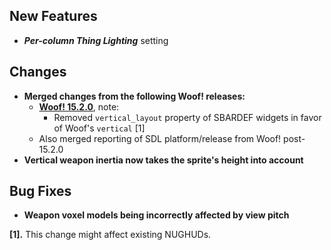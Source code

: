 ## New Features

- **_Per-column Thing Lighting_** setting

## Changes

- **Merged changes from the following Woof! releases:**
  - **[Woof! 15.2.0](https://github.com/fabiangreffrath/woof/releases/tag/woof_15.2.0)**, note:
    - Removed `vertical_layout` property of SBARDEF widgets in favor of Woof's `vertical` [1]
  - Also merged reporting of SDL platform/release from Woof! post-15.2.0
- **Vertical weapon inertia now takes the sprite's height into account**

## Bug Fixes

- **Weapon voxel models being incorrectly affected by view pitch**

**[1].** This change might affect existing NUGHUDs.
